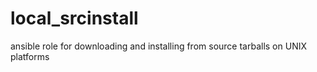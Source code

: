 # local_srcinstall
ansible role for downloading and installing from source tarballs on UNIX platforms
